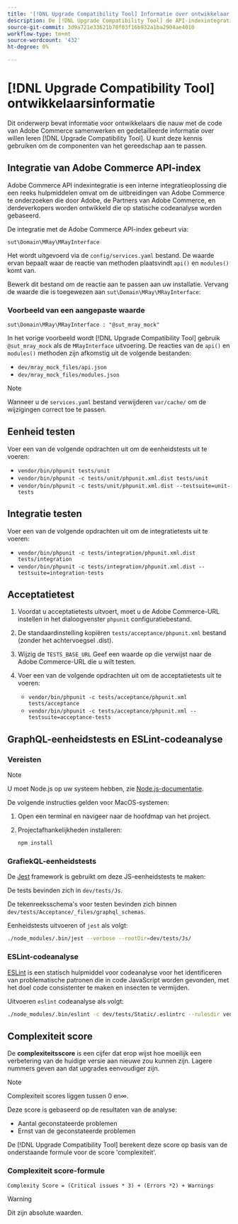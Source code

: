 ```yaml
---
title: '[!DNL Upgrade Compatibility Tool] Informatie over ontwikkelaar'
description: De [!DNL Upgrade Compatibility Tool] de API-indexintegratie gebruiken.
source-git-commit: 3d9a721e33621b78f03f16b932a1ba2904ae4010
workflow-type: tm+mt
source-wordcount: '432'
ht-degree: 0%

---
```



# [!DNL Upgrade Compatibility Tool] ontwikkelaarsinformatie

Dit onderwerp bevat informatie voor ontwikkelaars die nauw met de code van Adobe Commerce samenwerken en gedetailleerde informatie over willen leren [!DNL Upgrade Compatibility Tool]. U kunt deze kennis gebruiken om de componenten van het gereedschap aan te passen.

## Integratie van Adobe Commerce API-index

Adobe Commerce API indexintegratie is een interne integratieoplossing die een reeks hulpmiddelen omvat om de uitbreidingen van Adobe Commerce te onderzoeken die door Adobe, de Partners van Adobe Commerce, en derdeverkopers worden ontwikkeld die op statische codeanalyse worden gebaseerd.

De integratie met de Adobe Commerce API-index gebeurt via:

`sut\Domain\MRay\MRayInterface`

Het wordt uitgevoerd via de `config/services.yaml` bestand. De waarde ervan bepaalt waar de reactie van methoden plaatsvindt `api()` en `modules()` komt van.

Bewerk dit bestand om de reactie aan te passen aan uw installatie. Vervang de waarde die is toegewezen aan `sut\Domain\MRay\MRayInterface`:

### Voorbeeld van een aangepaste waarde

`sut\Domain\MRay\MRayInterface : "@sut_mray_mock"`

In het vorige voorbeeld wordt [!DNL Upgrade Compatibility Tool] gebruik `@sut_mray_mock` als de `MRayInterface` uitvoering. De reacties van de `api()` en `modules()` methoden zijn afkomstig uit de volgende bestanden:

- `dev/mray_mock_files/api.json`
- `dev/mray_mock_files/modules.json`

>[!NOTE]
>
>Wanneer u de `services.yaml` bestand verwijderen `var/cache/` om de wijzigingen correct toe te passen.

## Eenheid testen

Voer een van de volgende opdrachten uit om de eenheidstests uit te voeren:

- `vendor/bin/phpunit tests/unit`
- `vendor/bin/phpunit -c tests/unit/phpunit.xml.dist tests/unit`
- `vendor/bin/phpunit -c tests/unit/phpunit.xml.dist --testsuite=unit-tests`

## Integratie testen

Voer een van de volgende opdrachten uit om de integratietests uit te voeren:

- `vendor/bin/phpunit -c tests/integration/phpunit.xml.dist tests/integration`
- `vendor/bin/phpunit -c tests/integration/phpunit.xml.dist --testsuite=integration-tests`

## Acceptatietest

1. Voordat u acceptatietests uitvoert, moet u de Adobe Commerce-URL instellen in het dialoogvenster `phpunit` configuratiebestand.
1. De standaardinstelling kopiëren `tests/acceptance/phpunit.xml` bestand (zonder het achtervoegsel .dist).
1. Wijzig de `TESTS_BASE_URL` Geef een waarde op die verwijst naar de Adobe Commerce-URL die u wilt testen.
1. Voer een van de volgende opdrachten uit om de acceptatietests uit te voeren:

   - `vendor/bin/phpunit -c tests/acceptance/phpunit.xml tests/acceptance`
   - `vendor/bin/phpunit -c tests/acceptance/phpunit.xml --testsuite=acceptance-tests`

## GraphQL-eenheidstests en ESLint-codeanalyse

### Vereisten

>[!NOTE]
>
>U moet Node.js op uw systeem hebben, zie [Node.js-documentatie](https://nodejs.dev/learn/how-to-install-nodejs).

De volgende instructies gelden voor MacOS-systemen:

1. Open een terminal en navigeer naar de hoofdmap van het project.
1. Projectafhankelijkheden installeren:

   ```bash
   npm install
   ```

### GrafiekQL-eenheidstests

De [Jest](https://jestjs.io/docs/getting-started) framework is gebruikt om deze JS-eenheidstests te maken:

De tests bevinden zich in `dev/tests/Js`.

De tekenreeksschema&#39;s voor testen bevinden zich binnen `dev/tests/Acceptance/_files/graphql_schemas`.

Eenheidstests uitvoeren of `jest` als volgt:

```bash
./node_modules/.bin/jest --verbose --rootDir=dev/tests/Js/
```

### ESLint-codeanalyse

[ESLint](https://eslint.org/docs/user-guide/getting-started) is een statisch hulpmiddel voor codeanalyse voor het identificeren van problematische patronen die in code JavaScript worden gevonden, met het doel code consistenter te maken en insecten te vermijden.

Uitvoeren `eslint` codeanalyse als volgt:

```bash
./node_modules/.bin/eslint -c dev/tests/Static/.eslintrc --rulesdir vendor/magento/magento-coding-standard/eslint/rules path/to/analyse
```

## Complexiteit score

De **complexiteitsscore** is een cijfer dat erop wijst hoe moeilijk een verbetering van de huidige versie aan nieuwe zou kunnen zijn. Lagere nummers geven aan dat upgrades eenvoudiger zijn.

>[!NOTE]
>
>Complexiteit scores liggen tussen 0 en∞.

Deze score is gebaseerd op de resultaten van de analyse:

- Aantal geconstateerde problemen
- Ernst van de geconstateerde problemen

De [!DNL Upgrade Compatibility Tool] berekent deze score op basis van de onderstaande formule voor de score &#39;complexiteit&#39;.

### Complexiteit score-formule

`Complexity Score = (Critical issues * 3) + (Errors *2) + Warnings`

>[!WARNING]
>
>Dit zijn absolute waarden.
